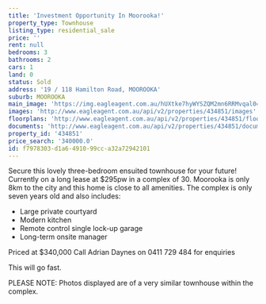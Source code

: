 ```yaml
---
title: 'Investment Opportunity In Moorooka!'
property_type: Townhouse
listing_type: residential_sale
price: ''
rent: null
bedrooms: 3
bathrooms: 2
cars: 1
land: 0
status: Sold
address: '19 / 118 Hamilton Road, MOOROOKA'
suburb: MOOROOKA
main_image: 'https://img.eagleagent.com.au/hUXtke7hyWYSZQM2mn6RRMvqal0=/1280x854/smart/https://s3-us-west-2.amazonaws.com/eagleagent-orig/images/6818340/104321094-image-M.jpg'
images: 'http://www.eagleagent.com.au/api/v2/properties/434851/images'
floorplans: 'http://www.eagleagent.com.au/api/v2/properties/434851/floorplans'
documents: 'http://www.eagleagent.com.au/api/v2/properties/434851/documents'
property_id: '434851'
price_search: '340000.0'
id: f7978303-d1a6-4910-99cc-a32a72942101
---
```

Secure this lovely three-bedroom ensuited townhouse for your future!
Currently on a long lease at $295pw in a complex of 30.
Moorooka is only 8km to the city and this home is close to all amenities.
The complex is only seven years old and also includes:

- Large private courtyard
- Modern kitchen
- Remote control single lock-up garage
- Long-term onsite manager

Priced at $340,000
Call Adrian Daynes on 0411 729 484 for enquiries

This will go fast.

PLEASE NOTE: Photos displayed are of a very similar townhouse within the complex.